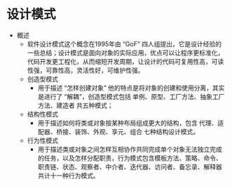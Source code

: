 # 设计模式

- 概述
  - 软件设计模式这个概念在1995年由 “GoF” 四人组提出，它是设计经验的一些总结；设计模式是面向对象的实际应用，优点可以让程序更标准化，代码开发更工程化，从而缩短开发周期，让设计的代码可复用性高，可读性强，可靠性高，灵活性好，可维护性强。
  - 创造型模式
    - 用于描述 “怎样创建对象” 他的特点是将对象的创建和使用分离，其实是进行了 “解耦”，创造型模式包括 单例、原型、工厂方法、抽象工厂方法、建造者 共五种模式；
  - 结构性模式
    - 用于描述如何将类或对象按某种布局组成更大的结构，包含 代理、适配器、桥接、装饰、外观、享元、组合 七种结构设计模式。
  - 行为性模式
    - 用于描述类或对象之间怎样互相协作共同完成单个对象无法独立完成的任务，以及怎样分配职责，行为模式包含模板方法、策略、命令、职责链、状态、观察者、中介者、迭代器、访问者、备忘录、解释器 共计十一种行为模式。
